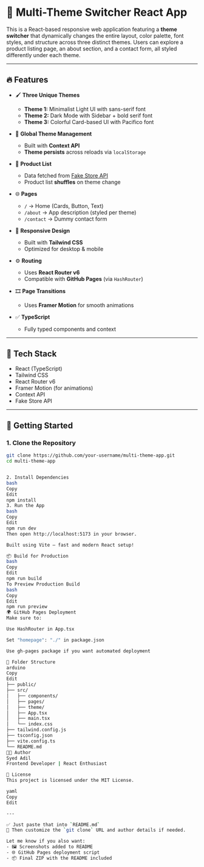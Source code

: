 # 🌈 Multi-Theme Switcher React App

This is a React-based responsive web application featuring a **theme switcher** that dynamically changes the entire layout, color palette, font styles, and structure across three distinct themes. Users can explore a product listing page, an about section, and a contact form, all styled differently under each theme.

---

## 🔥 Features

- 🖌️ **Three Unique Themes**
  - **Theme 1:** Minimalist Light UI with sans-serif font
  - **Theme 2:** Dark Mode with Sidebar + bold serif font
  - **Theme 3:** Colorful Card-based UI with Pacifico font

- 🧠 **Global Theme Management**
  - Built with **Context API**
  - **Theme persists** across reloads via `localStorage`

- 🛒 **Product List**
  - Data fetched from [Fake Store API](https://fakestoreapi.com/products)
  - Product list **shuffles** on theme change

- 🌐 **Pages**
  - `/` → Home (Cards, Button, Text)
  - `/about` → App description (styled per theme)
  - `/contact` → Dummy contact form

- 📱 **Responsive Design**
  - Built with **Tailwind CSS**
  - Optimized for desktop & mobile

- ⚙️ **Routing**
  - Uses **React Router v6**
  - Compatible with **GitHub Pages** (via `HashRouter`)

- 🎞️ **Page Transitions**
  - Uses **Framer Motion** for smooth animations

- ✅ **TypeScript**
  - Fully typed components and context

---

## 🧪 Tech Stack

- React (TypeScript)
- Tailwind CSS
- React Router v6
- Framer Motion (for animations)
- Context API
- Fake Store API

---

## 🚀 Getting Started

### 1. Clone the Repository

```bash
git clone https://github.com/your-username/multi-theme-app.git
cd multi-theme-app


2. Install Dependencies
bash
Copy
Edit
npm install
3. Run the App
bash
Copy
Edit
npm run dev
Then open http://localhost:5173 in your browser.

Built using Vite – fast and modern React setup!

📦 Build for Production
bash
Copy
Edit
npm run build
To Preview Production Build
bash
Copy
Edit
npm run preview
🌍 GitHub Pages Deployment
Make sure to:

Use HashRouter in App.tsx

Set "homepage": "./" in package.json

Use gh-pages package if you want automated deployment

📁 Folder Structure
arduino
Copy
Edit
├── public/
├── src/
│   ├── components/
│   ├── pages/
│   ├── theme/
│   ├── App.tsx
│   ├── main.tsx
│   └── index.css
├── tailwind.config.js
├── tsconfig.json
├── vite.config.ts
└── README.md
👨‍💻 Author
Syed Adil
Frontend Developer | React Enthusiast

📜 License
This project is licensed under the MIT License.

yaml
Copy
Edit

---

✅ Just paste that into `README.md`  
📝 Then customize the `git clone` URL and author details if needed.

Let me know if you also want:
- 🖼️ Screenshots added to README  
- 🌐 GitHub Pages deployment script  
- 📦 Final ZIP with the README included